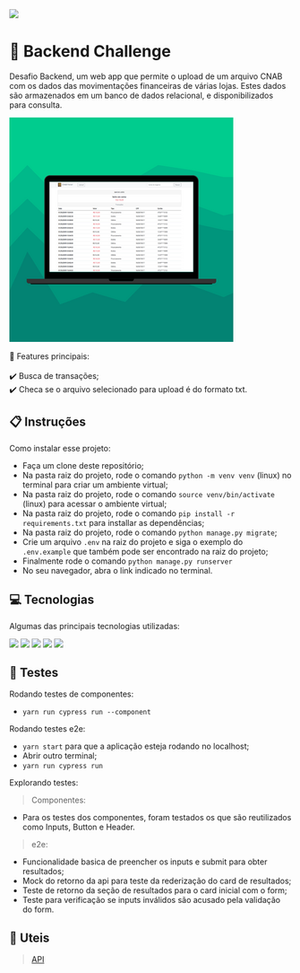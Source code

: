 <img src="https://img.shields.io/badge/Version-1.0-green" />
 
# :page_with_curl: Backend Challenge

Desafio Backend, um web app que permite o upload de um arquivo CNAB com os dados das movimentações financeiras de várias lojas. Estes dados são armazenados em um banco de dados relacional, e disponibilizados para consulta.

<img src="./assets/layout.png" />


💭 Features principais:
\
\
:heavy_check_mark: Busca de transações;\
:heavy_check_mark: Checa se o arquivo selecionado para upload é do formato txt.


## 📋 Instruções

Como instalar esse projeto:

- Faça um clone deste repositório;
- Na pasta raiz do projeto, rode o comando `python -m venv venv` (linux) no terminal para criar um ambiente virtual;
- Na pasta raiz do projeto, rode o comando `source venv/bin/activate` (linux) para acessar o ambiente virtual;
- Na pasta raiz do projeto, rode o comando `pip install -r requirements.txt` para installar as dependências;
- Na pasta raiz do projeto, rode o comando `python manage.py migrate`;
- Crie um arquivo `.env` na raiz do projeto e siga o exemplo do `.env.example` que também pode ser encontrado na raiz do projeto;
- Finalmente rode o comando `python manage.py runserver`
- No seu navegador, abra o link indicado no terminal.


## 💻 Tecnologias

Algumas das principais tecnologias utilizadas:

  <img src="https://img.shields.io/badge/Python-FFD43B?style=for-the-badge&logo=python&logoColor=blue" /> <img src="https://img.shields.io/badge/Django-092E20?style=for-the-badge&logo=django&logoColor=green" /> <img src="https://img.shields.io/badge/SQLite-07405E?style=for-the-badge&logo=sqlite&logoColor=white" /> <img src="https://img.shields.io/badge/Bootstrap-563D7C?style=for-the-badge&logo=bootstrap&logoColor=white" /> <img src="https://img.shields.io/badge/HTML5-E34F26?style=for-the-badge&logo=html5&logoColor=white" />
  


## :checkered_flag: Testes

Rodando testes de componentes:

- `yarn run cypress run --component`

Rodando testes e2e:

- `yarn start` para que a aplicação esteja rodando no localhost;
- Abrir outro terminal;
- `yarn run cypress run`

Explorando testes:
  
 > Componentes:

  - Para os testes dos componentes, foram testados os que são reutilizados como Inputs, Button e Header.
  
 > e2e:

  - Funcionalidade basica de preencher os inputs e submit para obter resultados;
  - Mock do retorno da api para teste da rederização do card de resultados;
  - Teste de retorno da seção de resultados para o card inicial com o form;
  - Teste para verificação se inputs inválidos são acusado pela validação do form.


## 🔗 Uteis

> [API](https://frontend-challenge-7bu3nxh76a-uc.a.run.app)
